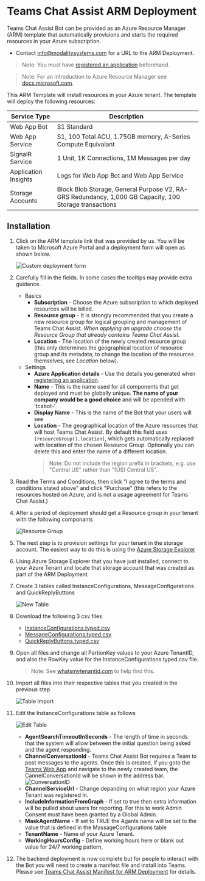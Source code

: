# Teams Chat Assist ARM Deployment

Teams Chat Assist Bot can be provided as an Azure Resource Manager (ARM) template that automatically provisions and starts the required resources in your Azure subscription.

- Contact info@modalitysystems.com for a URL to the ARM Deployment.

> Note: You must have [registered an application](registerapplication.md) beforehand.

> Note: For an introduction to Azure Resource Manager see [docs.microsoft.com](https://docs.microsoft.com/en-us/azure/azure-resource-manager/resource-group-overview).

This ARM Template will install resources in your Azure tenant. The template will deploy the following resources:

| Service Type  | Description   |
| ------------- | ------------- |
| Web App Bot  | S1 Standard |
| Web App Service  | S1, 100 Total ACU, 1.75GB memory, A-Series Compute Equivalant  |
| SignalR Service  | 1 Unit, 1K Connections, 1M Messages per day  |
| Application Insights  | Logs for Web App Bot and Web App Service |
| Storage Accounts  | Block Blob Storage, General Purpose V2, RA-GRS Redundancy, 1,000 GB Capacity, 100 Storage transactions |

## Installation

1. Click on the ARM template link that was provided by us. You will be taken to Microsoft Azure Portal and a deployment form will open as shown below.

   ![Custom deployment form](images/armDeployForm.png)

1. Carefully fill in the fields. In some cases the tooltips may provide extra guidance. 
   - Basics
     - **Subscription** - Choose the Azure subscription to which deployed resources will be billed.
     - **Resource group** - It is strongly recommended that you create a new resource group for logical grouping and management of Teams Chat Assist. *When applying an upgrade choose the Resource Group that already contains Teams Chat Assist.*
     - **Location** - The location of the newly created resource group (this only determines the geographical location of resource group and its metadata, to change the location of the resources themselves, see *Location* below).
   - Settings
     - **Azure Application details** - Use the details you generated when [registering an application](applicationRegistration.md).
     - **Name** - This is the name used for all components that get deployed and must be globally unique. **The name of your company would be a good choice** and will be apended with 'tcabot-'
     - **Display Name** - This is the name of the Bot that your users will see
     - **Location** - The geographical location of the Azure resources that will host Teams Chat Assist. By default this field uses `[resourceGroup().location]`, which gets automatically replaced with location of the chosen Resource Group. Optionally you can delete this and enter the name of a different location.
       > Note: Do not include the region prefix in brackets, e.g. use "Central US" rather than "(US) Central US".

1. Read the Terms and Conditions, then click "I agree to the terms and conditions stated above" and click "Purchase" (this refers to the resources hosted on Azure, and is not a usage agreement for Teams Chat Assist.)

1. After a period of deployment should get a Resource group in your tenant with the following componants

   ![Resource Group](images/resourceGroup.png)

1. The next step is to provision settings for your tenant in the storage account. The easiest way to do this is using the [Azure Storage Explorer](https://azure.microsoft.com/en-us/features/storage-explorer/)

1. Using Azure Storage Explorer that you have just installed, connect to your Azure Tenant and locate that storage account that was created as part of the ARM Deployment

1. Create 3 tables called InstanceConfigurations, MessageConfigurations and QuickReplyButtons

   ![New Table](images/newTable.png)

1. Download the following 3 csv files

   * [InstanceConfigurations.typed.csv](http://docs.modalitysoftware.com/TeamsChatAssist/images/InstanceConfigurations.typed.csv)
   * [MessageConfigurations.typed.csv](http://docs.modalitysoftware.com/TeamsChatAssist/images/MessageConfigurations.typed.csv)
   * [QuickReplyButtons.typed.csv](http://docs.modalitysoftware.com/TeamsChatAssist/images/QuickReplyButtons.typed.csv)

1. Open all files and change all PartionKey values to your Azure TenantID, and also the RowKey value for the InstanceConfigurations.typed.csv file.

   > Note: See [whatsmytenantid.com](https://www.whatismytenantid.com/) to help find this.

1. Import all files into their respective tables that you created in the previous step

   ![Table Import](images/TableImport2.png)

1. Edit the InstanceConfigurations table as follows

   ![Edit Table](images/editTable2.png)

   - **AgentSearchTimeoutInSeconds** - The length of time in seconds that the system will allow between the initial question being asked and the agent responding.
   - **ChannelConversationId** - Teams Chat Assist Bot requires a Team to post messages to the agents. Once this is created, if you goto the [Teams Web App](https://teams.microsoft.com/) and navigate to the newly created team, the CannelConversationId will be shown in the address bar.
   ![ConversationID](images/ConversationID.png)
   - **ChannelServiceUrl** - Change depanding on what region your Azure Tenant was registered in.
   - **IncludeInformationFromGraph** - If set to true then extra information will be pulled about users for reporting. For this to work Admin Consent must have been granted by a Global Admin.
   - **MaskAgentName** - If set to TRUE the Agants name will be set to the value that is defined in the MassageConfigurations table
   - **TenantName** - Name of your Azure Tenant.
   - **WorkingHoursConfig** - Define working hours here or blank out value for 24/7 working pattern, 

1. The backend deployment is now complete but for people to interact with the Bot you will need to create a manifest file and install into Teams. Please see [Teams Chat Assist Manifest for ARM Deployment](armmanifest.md) for details.
